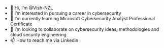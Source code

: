 - 👋 Hi, I’m @Vish-NZL
- 👀 I’m interested in pursuing a career in cybersecurity
- 🌱 I’m currently learning Microsoft Cybersecurity Analyst Professional Certificate
- 💞️ I’m looking to collaborate on cybersecurity ideas, methodologies and cloud security engineering
- 📫 How to reach me via Linkedin

<!---
Vish-NZL/Vish-NZL is a ✨ special ✨ repository because its `README.md` (this file) appears on your GitHub profile.
You can click the Preview link to take a look at your changes.
--->
